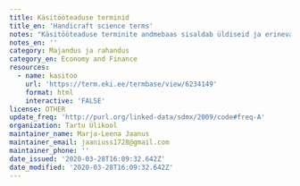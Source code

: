 ```yaml
---
title: Käsitööteaduse terminid
title_en: 'Handicraft science terms'
notes: "Käsitööteaduse terminite andmebaas sisaldab üldiseid ja erinevate käsitöövaldkondade oskussõnu, mis on läbi vaadatud (või läbivaatamisel) Tartu Ülikooli Viljandi Kultuuriakadeemia rahvusliku käsitöö osakonna juurde 2016. aastal loodud käsitööteaduse terminite komisjonis. Komisjoni kuuluvad õppejõud, keelespetsialistid, semiootikud ja vastava valdkonna erialaspetsialistid. Kaasatakse ka magistrante jt üliõpilasi. Terminibaasis on praegu käsitööteaduse üldtermineid, palkehituse termineid ja tekstiilikäsitöö aladest kõlatehnika, niplamise ja silmuskudumise termineid ning metallikäsitöö termineid. \r\nKokku 2473 terminit.\r\nKeeled: et, en, fi, ru, de, sv, da."
notes_en: ''
category: Majandus ja rahandus
category_en: Economy and Finance
resources:
  - name: kasitoo
    url: 'https://term.eki.ee/termbase/view/6234149'
    format: html
    interactive: 'FALSE'
license: OTHER
update_freq: 'http://purl.org/linked-data/sdmx/2009/code#freq-A'
organization: Tartu Ülikool
maintainer_name: Marja-Leena Jaanus
maintainer_email: jaaniuss1728@gmail.com
maintainer_phone: ''
date_issued: '2020-03-28T16:09:32.642Z'
date_modified: '2020-03-28T16:09:32.642Z'
---
```

